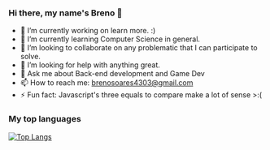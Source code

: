 ### Hi there, my name's Breno 👋

- 🔭 I’m currently working on learn more. :)
- 🌱 I’m currently learning Computer Science in general.
- 👯 I’m looking to collaborate on any problematic that I can participate to solve.
- 🤔 I’m looking for help with anything great.
- 💬 Ask me about Back-end development and Game Dev
- 📫 How to reach me: brenosoares4303@gmail.com
- ⚡ Fun fact: Javascript's three equals to compare make a lot of sense >:(



### My top languages

[![Top Langs](https://github-readme-stats.vercel.app/api/top-langs/?username=anuraghazra&theme=dracula)](https://github.com/anuraghazra/github-readme-stats)

